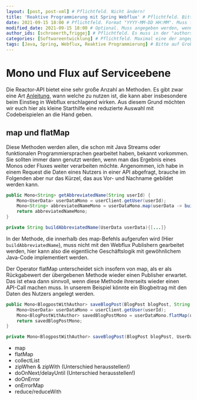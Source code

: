 ```yaml
---
layout: [post, post-xml] # Pflichtfeld. Nicht ändern!
title: 'Reaktive Programmierung mit Spring Webflux' # Pflichtfeld. Bitte einen Titel für den Blog Post angeben.
date: 2021-09-15 18:00 # Pflichtfeld. Format "YYYY-MM-DD HH:MM". Muss für Veröffentlichung in der Vergangenheit liegen. (Für Preview egal)
modified_date: 2021-09-15 18:00 # Optional. Muss angegeben werden, wenn eine bestehende Datei geändert wird.
author_ids: [schroeerth,friggej] # Pflichtfeld. Es muss in der "authors.yml" einen Eintrag mit diesem Namen geben.
categories: [Softwareentwicklung] # Pflichtfeld. Maximal eine der angegebenen Kategorien verwenden.
tags: [Java, Spring, Webflux, Reaktive Programmierung] # Bitte auf Großschreibung achten.
---
```


# Mono und Flux auf Serviceebene
Die Reactor-API bietet eine sehr große Anzahl an Methoden. 
Es gibt zwar eine Art [Anleitung](https://projectreactor.io/docs/core/release/reference/#which-operator), 
wann welche zu nutzen ist, die kann aber insbesondere beim Einstieg in Webflux erschlagend wirken. 
Aus diesem Grund möchten wir euch hier als kleine Starthilfe eine reduzierte Auswahl mit Codebeispielen an die Hand geben.

## map und flatMap
Diese Methoden werden allen, die schon mit Java Streams oder funktionalen Programmiersprachen gearbeitet haben, bekannt vorkommen.
Sie sollten immer dann genutzt werden, wenn man das Ergebnis eines Monos oder Fluxes weiter verarbeiten möchte.
Angenommen, ich habe in einem Request die Daten eines Nutzers in einer API abgefragt, brauche im Folgenden aber nur das Kürzel,
das aus Vor- und Nachname gebildet werden kann.
``` Java
public Mono<String> getAbbreviatedName(String userId) {
    Mono<UserData> userDataMono = userClient.getUser(userId);
    Mono<String> abbreviatedNameMono = userDataMono.map(userData -> buildAbbreviatedName(userData));
    return abbreviatedNameMono;
}

private String buildAbbreviatedName(UserData userData){[...]}
```
In der Methode, die innerhalb des map-Befehls aufgerufen wird (Hier `buildAbbreviatedName`),
muss nicht mit den Webflux Publishern gearbeitet werden,
hier kann also die eigentliche Geschäftslogik mit gewöhnlichem Java-Code implementiert werden.

Der Operator flatMap unterscheidet sich insofern von map, als er als Rückgabewert der übergebenen Methode wieder einen Publisher erwartet.
Das ist etwa dann sinnvoll, wenn diese Methode ihrerseits wieder einen API-Call machen muss. 
In unserem Beispiel könnte ein Blogbeitrag mit den Daten des Nutzers angelegt werden.
``` Java
public Mono<BlogpostWithAuthor> saveBlogPost(BlogPost blogPost, String userId) {
    Mono<UserData> userDataMono = userClient.getUser(userId);
    Mono<BlogPostWithAuthor> savedBlogPostMono = userDataMono.flatMap(userData -> saveBlogPost(blogPost, userData));
    return savedBlogPostMono;
}

private Mono<BlogpostWithAuthor> saveBlogPost(BlogPost blogPost, UserData userData){[...]}
```

* map
* flatMap
* collectList
* zipWhen & zipWith (Unterschied herausstellen!)
* doOnNext/delayUntil (Unterschied herausstellen!)
* doOnError
* onErrorMap
* reduce/reduceWith 